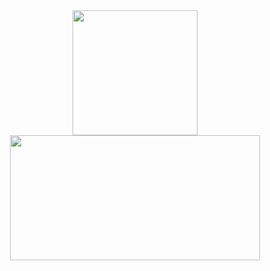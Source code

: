 <div align="center">
<img src="https://github-readme-stats.vercel.app/api?username=XuchenSun&show_icons=true&theme=merko" height="200">
<img src="https://github-readme-stats.vercel.app/api/top-langs?username=XuchenSun&show_icons=true&count_private=true&theme=merko"  height="200" width="400">
</div>
